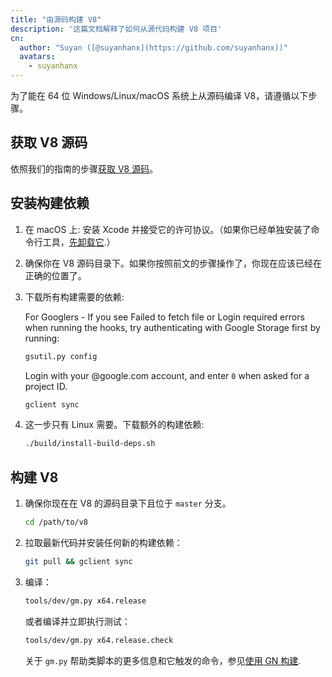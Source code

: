 ```yaml
---
title: "由源码构建 V8"
description: '这篇文档解释了如何从源代码构建 V8 项目'
cn:
  author: "Suyan ([@suyanhanx](https://github.com/suyanhanx))"
  avatars:
    - suyanhanx
---
```


为了能在 64 位 Windows/Linux/macOS 系统上从源码编译 V8，请遵循以下步骤。

## 获取 V8 源码

依照我们的指南的步骤[获取 V8 源码](/docs/source-code)。

## 安装构建依赖

1. 在 macOS 上: 安装 Xcode 并接受它的许可协议。（如果你已经单独安装了命令行工具，[先卸载它](https://bugs.chromium.org/p/chromium/issues/detail?id=729990#c1).）

2. 确保你在 V8 源码目录下。如果你按照前文的步骤操作了，你现在应该已经在正确的位置了。

3. 下载所有构建需要的依赖:

   For Googlers - If you see Failed to fetch file or Login required errors when running the hooks, try authenticating with Google Storage first by running:

   ```bash
   gsutil.py config
   ```

   Login with your @google.com account, and enter `0` when asked for a project ID.

   ```bash
   gclient sync
   ```

4. 这一步只有 Linux 需要。下载额外的构建依赖:

   ```bash
   ./build/install-build-deps.sh
   ```

## 构建 V8

1. 确保你现在在 V8 的源码目录下且位于 `master` 分支。

   ```bash
   cd /path/to/v8
   ```

2. 拉取最新代码并安装任何新的构建依赖：

   ```bash
   git pull && gclient sync
   ```

3. 编译：

   ```bash
   tools/dev/gm.py x64.release
   ```

   或者编译并立即执行测试：

   ```bash
   tools/dev/gm.py x64.release.check
   ```

   关于 `gm.py` 帮助类脚本的更多信息和它触发的命令，参见[使用 GN 构建](/docs/build-gn).
